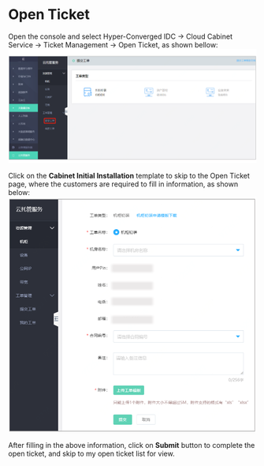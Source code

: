 # Open Ticket

Open the console and select Hyper-Converged IDC -> Cloud Cabinet Service -> Ticket Management -> Open Ticket, as shown bellow: </br>
![To view the Open Ticket page, click the link](https://github.com/jdcloudcom/cn/blob/cn-Cloud-Cabinet-Service/image/Hyper-Converged-IDC/Cloud-Cabinet-Service/CCS006.png)

Click on the **Cabinet Initial Installation** template to skip to the Open Ticket page, where the customers are required to fill in information, as shown below:
![To view the Open Ticket page to be filled in, click the link](https://github.com/jdcloudcom/cn/blob/cn-Cloud-Cabinet-Service/image/Hyper-Converged-IDC/Cloud-Cabinet-Service/CCS007.png)

After filling in the above information, click on **Submit** button to complete the open ticket, and skip to my open ticket list for view.
